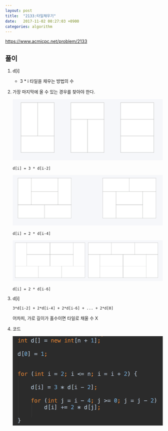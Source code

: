 ```yaml
---
layout: post
title:  "2133:타일채우기"
date:   2017-11-02 00:27:03 +0900
categories: algorithm
---
```



<https://www.acmicpc.net/problem/2133>

## 풀이

1. d[i] 

	- 3 * i 타일을 채우는 방법의 수 
	

2. 가장 마지막에 올 수 있는 경우를 찾아야 한다.

	![img](../img/1.png)
	
	```
	d[i] = 3 * d[i-2]
	```
	
	![img](../img/2.png)
	
	```
	d[i] = 2 * d[i-4]
	```
	
	![img](../img/3.png)
	
	```
	d[i] = 2 * d[i-6]
	```

3. d[i]

	```
	3*d[i-2] + 2*d[i-4] + 2*d[i-6] + ... + 2*d[0]
	```
	어차피, 가로 길이가 홀수이면 타일로 채울 수 X
	
4. 코드

	![img](../img/4.png)

		




